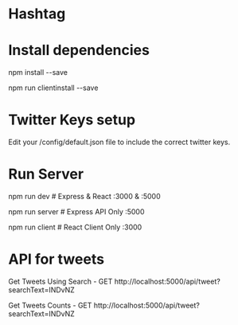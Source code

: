 # Hashtag
 
# Install dependencies

npm install --save

npm run clientinstall --save


# Twitter Keys setup

Edit your /config/default.json file to include the correct twitter keys. 



# Run Server

npm run dev     # Express & React :3000 & :5000

npm run server  # Express API Only :5000

npm run client  # React Client Only :3000




# API for tweets

Get Tweets Using Search - GET http://localhost:5000/api/tweet?searchText=INDvNZ

Get Tweets Counts - GET http://localhost:5000/api/tweet?searchText=INDvNZ

